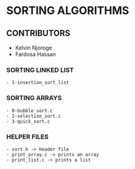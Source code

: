 # SORTING ALGORITHMS

## CONTRIBUTORS

   - Kelvin Njoroge
   - Fardosa Hassan

### SORTING LINKED LIST

	- 1-insertion_sort_list

### SORTING ARRAYS

	- 0-bubble_sort.c
	- 2-selection_sort.c
	- 3-quick_sort.c

### HELPER FILES

	- sort.h -> header file
	- print_array.c -> prints an array
	- print_list.c -> prints a list
